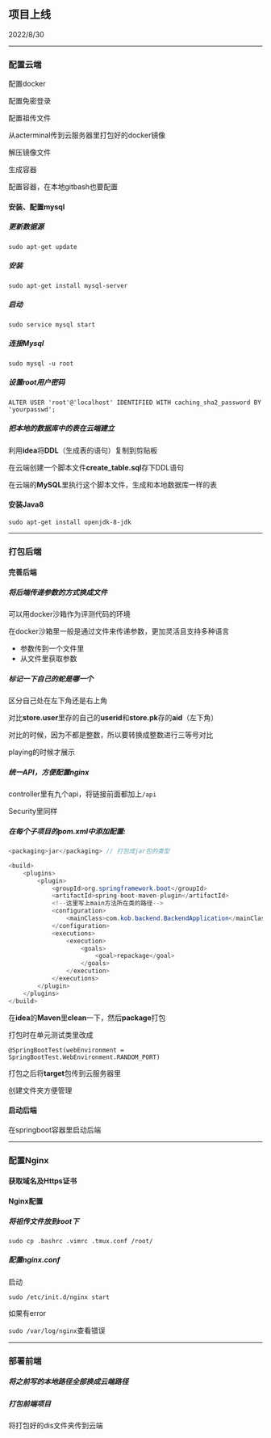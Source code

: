 ## 项目上线

2022/8/30

--------------

### 配置云端

配置docker

配置免密登录

配置祖传文件

从acterminal传到云服务器里打包好的docker镜像

解压镜像文件

生成容器

配置容器，在本地gitbash也要配置

#### 安装、配置mysql

##### 更新数据源

`sudo apt-get update`

##### 安装

`sudo apt-get install mysql-server`

##### 启动

`sudo service mysql start`

##### 连接Mysql

`sudo mysql -u root`

#####  设置root用户密码

`ALTER USER 'root'@'localhost' IDENTIFIED WITH caching_sha2_password BY 'yourpasswd';`

##### 把本地的数据库中的表在云端建立

利用**idea**将**DDL**（生成表的语句）复制到剪贴板

在云端创建一个脚本文件**create_table.sql**存下DDL语句

在云端的**MySQL**里执行这个脚本文件，生成和本地数据库一样的表

#### 安装Java8

`sudo apt-get install openjdk-8-jdk`

---------------------

### 打包后端

#### 完善后端

##### 将后端传递参数的方式换成文件

可以用docker沙箱作为评测代码的环境

在docker沙箱里一般是通过文件来传递参数，更加灵活且支持多种语言

- 参数传到一个文件里
- 从文件里获取参数

##### 标记一下自己的蛇是哪一个

区分自己处在左下角还是右上角

对比**store.user**里存的自己的**userid**和**store.pk**存的**aid**（左下角）

对比的时候，因为不都是整数，所以要转换成整数进行三等号对比

playing的时候才展示

##### 统一API，方便配置nginx

controller里有九个api，将链接前面都加上`/api`

Security里同样

##### 在每个子项目的pom.xml中添加配置:

```java
<packaging>jar</packaging> // 打包成jar包的类型

<build>
    <plugins>
        <plugin>
            <groupId>org.springframework.boot</groupId>
            <artifactId>spring-boot-maven-plugin</artifactId>
            <!--这里写上main方法所在类的路径-->
            <configuration>
                <mainClass>com.kob.backend.BackendApplication</mainClass>
            </configuration>
            <executions>
                <execution>
                    <goals>
                        <goal>repackage</goal>
                    </goals>
                </execution>
            </executions>
        </plugin>
    </plugins>
</build>
```

在**idea**的**Maven**里**clean**一下，然后**package**打包

打包时在单元测试类里改成

`@SpringBootTest(webEnvironment = SpringBootTest.WebEnvironment.RANDOM_PORT)`

打包之后将**target**包传到云服务器里

创建文件夹方便管理

#### 启动后端

在springboot容器里启动后端

------------

### 配置Nginx

#### 获取域名及Https证书

#### Nginx配置

##### 将祖传文件放到root下

`sudo cp .bashrc .vimrc .tmux.conf /root/`

##### 配置nginx.conf

启动

`sudo /etc/init.d/nginx start`

如果有error

`sudo /var/log/nginx`查看错误

---------------

### 部署前端

##### 将之前写的本地路径全部换成云端路径

##### 打包前端项目

将打包好的dis文件夹传到云端